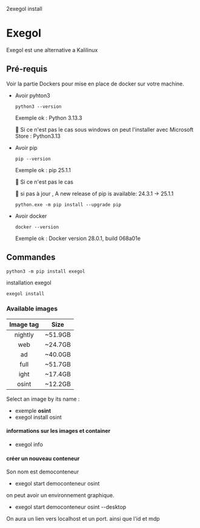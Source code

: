 2exegol install
# Exegol 
Exegol est une alternative a Kalilinux

## Pré-requis
Voir la partie Dockers pour mise en place de docker sur votre machine.
- Avoir pyhton3

      python3 --version
  
  Exemple ok : Python 3.13.3

  🚩 Si ce n'est pas le cas sous windows on peut l'installer avec Microsoft Store : Python3.13

- Avoir pip

      pip --version
  
  Exemple ok : pip 25.1.1

  🚩 Si ce n'est pas le cas

  🚩 si pas à jour ,  A new release of pip is available: 24.3.1 -> 25.1.1

      python.exe -m pip install --upgrade pip

- Avoir docker

      docker --version
  
  Exemple ok : Docker version 28.0.1, build 068a01e


## Commandes
    python3 -m pip install exegol




installation exegol

    exegol install

### Available images

|    Image tag    |   Size |
 |:-:    |:-:    |
| nightly | ~51.9GB |
| web |  ~24.7GB |
| ad |  ~40.0GB |
|  full | ~51.7GB | 
|  ight | ~17.4GB |
|   osint | ~12.2GB |

Select an image by its name : 
- exemple **osint**
- exegol install osint

#### informations sur les images et container 
- exegol info

#### créer un nouveau conteneur
Son nom est democonteneur

- exegol start democonteneur osint

on peut avoir un environnement graphique. 

- exegol start democonteneur osint --desktop

On aura un lien vers localhost et un port. ainsi que l'id et mdp
